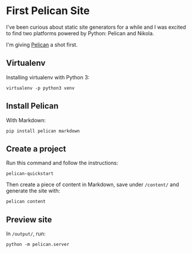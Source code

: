 # First Pelican Site

I've been curious about static site generators for a while and I was excited to find two platforms powered by Python: Pelican and Nikola.

I'm giving [Pelican](https://blog.getpelican.com/) a shot first.

## Virtualenv

Installing virtualenv with Python 3:

`virtualenv -p python3 venv`

## Install Pelican

With Markdown:

`pip install pelican markdown`

## Create a project

Run this command and follow the instructions:

`pelican-quickstart`

Then create a piece of content in Markdown, save under `/content/` and generate the site with:

`pelican content`

## Preview site

In `/output/`, run:

`python -m pelican.server`

